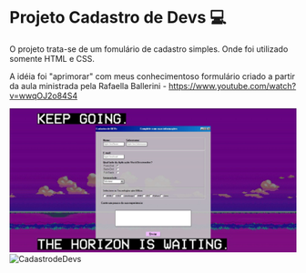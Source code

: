 # Projeto Cadastro de Devs :computer:

O projeto trata-se de um fomulário de cadastro simples. Onde foi utilizado somente HTML e CSS.

A idéia foi "aprimorar" com meus conhecimentoso formulário criado a partir da aula ministrada pela Rafaella Ballerini - https://www.youtube.com/watch?v=wwqOJ2o84S4

![CadastrodeDevs](./Final.jpg)
![CadastrodeDevs](https://user-images.githubusercontent.com/33633892/121260358-9c19aa80-c887-11eb-8209-50127d4f1696.JPG)
